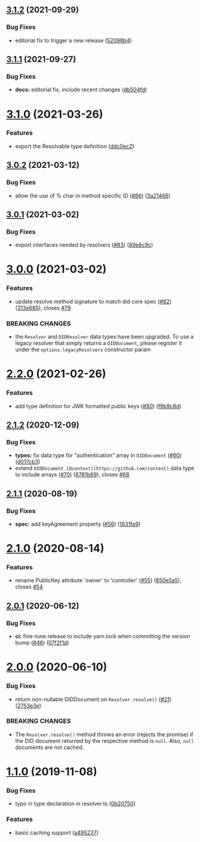 ## [3.1.2](https://github.com/decentralized-identity/did-resolver/compare/3.1.1...3.1.2) (2021-09-29)


### Bug Fixes

* editorial fix to trigger a new release ([52098b4](https://github.com/decentralized-identity/did-resolver/commit/52098b4f1b11fd2b0b17e2314eef7438fc321785))

## [3.1.1](https://github.com/decentralized-identity/did-resolver/compare/3.1.0...3.1.1) (2021-09-27)


### Bug Fixes

* **docs:** editorial fix, include recent changes ([db504fd](https://github.com/decentralized-identity/did-resolver/commit/db504fd4b1ae849846f30cb6217282f602c85875))

# [3.1.0](https://github.com/decentralized-identity/did-resolver/compare/3.0.2...3.1.0) (2021-03-26)


### Features

* export the Resolvable type definition ([ddc0ec2](https://github.com/decentralized-identity/did-resolver/commit/ddc0ec2d59e93769e0d523ced2e1c05f43712110))

## [3.0.2](https://github.com/decentralized-identity/did-resolver/compare/3.0.1...3.0.2) (2021-03-12)


### Bug Fixes

* allow the use of % char in method specific ID ([#86](https://github.com/decentralized-identity/did-resolver/issues/86)) ([3a21466](https://github.com/decentralized-identity/did-resolver/commit/3a21466a05107ed53cf0a9a10106fedc63e41727))

## [3.0.1](https://github.com/decentralized-identity/did-resolver/compare/3.0.0...3.0.1) (2021-03-02)


### Bug Fixes

* export interfaces needed by resolvers ([#83](https://github.com/decentralized-identity/did-resolver/issues/83)) ([89e8c9c](https://github.com/decentralized-identity/did-resolver/commit/89e8c9cb76c27da587730b6aca2665f2a5a3b0b3))

# [3.0.0](https://github.com/decentralized-identity/did-resolver/compare/2.2.0...3.0.0) (2021-03-02)


### Features

* update resolve method signature to match did core spec ([#82](https://github.com/decentralized-identity/did-resolver/issues/82)) ([313e685](https://github.com/decentralized-identity/did-resolver/commit/313e6858b2819dd9c95b443995b39ed8fed1d678)), closes [#79](https://github.com/decentralized-identity/did-resolver/issues/79)


### BREAKING CHANGES

* the `Resolver` and `DIDResolver` data types have been upgraded.
To use a legacy resolver that simply returns a `DIDDocument`, please register it under the `options.legacyResolvers` constructor param

# [2.2.0](https://github.com/decentralized-identity/did-resolver/compare/2.1.2...2.2.0) (2021-02-26)


### Features

* add type definition for JWK formatted public keys ([#80](https://github.com/decentralized-identity/did-resolver/issues/80)) ([f9b9c8d](https://github.com/decentralized-identity/did-resolver/commit/f9b9c8dda1066ee82055bb3b98f57b847b979463))

## [2.1.2](https://github.com/decentralized-identity/did-resolver/compare/2.1.1...2.1.2) (2020-12-09)


### Bug Fixes

* **types:** fix data type for "authentication" array in `DIDDocument` ([#60](https://github.com/decentralized-identity/did-resolver/issues/60)) ([d017cb3](https://github.com/decentralized-identity/did-resolver/commit/d017cb32cc24ec84994d1b7c4fb56126a796dfff))
* extend `DIDDocument.[@context](https://github.com/context)` data type to include arrays ([#70](https://github.com/decentralized-identity/did-resolver/issues/70)) ([8781b69](https://github.com/decentralized-identity/did-resolver/commit/8781b691ebeacd24a185b96ae33d8426309df9a4)), closes [#68](https://github.com/decentralized-identity/did-resolver/issues/68)

## [2.1.1](https://github.com/decentralized-identity/did-resolver/compare/2.1.0...2.1.1) (2020-08-19)


### Bug Fixes

* **spec:** add keyAgreement property ([#56](https://github.com/decentralized-identity/did-resolver/issues/56)) ([1631fa9](https://github.com/decentralized-identity/did-resolver/commit/1631fa91cac0888c039c84a543855193081273e3))

# [2.1.0](https://github.com/decentralized-identity/did-resolver/compare/2.0.1...2.1.0) (2020-08-14)


### Features

* rename PublicKey attribute 'owner' to 'controller' ([#55](https://github.com/decentralized-identity/did-resolver/issues/55)) ([850e5a5](https://github.com/decentralized-identity/did-resolver/commit/850e5a5ce8eb3f2a018bc489c5c3228f14a88a23)), closes [#54](https://github.com/decentralized-identity/did-resolver/issues/54)

## [2.0.1](https://github.com/decentralized-identity/did-resolver/compare/2.0.0...2.0.1) (2020-06-12)


### Bug Fixes

* **ci:** fine-tune release to include yarn.lock when committing the version bump ([#46](https://github.com/decentralized-identity/did-resolver/issues/46)) ([07f2f1d](https://github.com/decentralized-identity/did-resolver/commit/07f2f1d62b097abf04518a2e70392bdeeb63da1f))

# [2.0.0](https://github.com/decentralized-identity/did-resolver/compare/1.1.0...2.0.0) (2020-06-10)


### Bug Fixes

* return non-nullable DIDDocument on `Resolver.resolve()` ([#21](https://github.com/decentralized-identity/did-resolver/issues/21)) ([2753e3e](https://github.com/decentralized-identity/did-resolver/commit/2753e3ec8383c88fb390733f7086fdf963e95917))


### BREAKING CHANGES

* The `Resolver.resolve()` method throws an error (rejects the promise) if the DID document returned by the respective method is `null`.
Also, `null` documents are not cached.

# [1.1.0](https://github.com/decentralized-identity/did-resolver/compare/v1.0.0...1.1.0) (2019-11-08)


### Bug Fixes

* typo in type declaration in resolver.ts ([0b20750](https://github.com/decentralized-identity/did-resolver/commit/0b207501c3f6fb7f0556268093e8d8db272ea2ee))


### Features

* basic caching support ([a495237](https://github.com/decentralized-identity/did-resolver/commit/a4952378dd1f2168d4022dcc50c2c55ad4adf65d))
